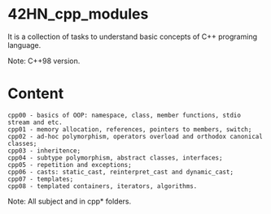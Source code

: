 # 42HN_cpp_modules

It is a collection of tasks to understand basic concepts of C++ programing language.

Note:
    C++98 version.

# Content

    cpp00 - basics of OOP: namespace, class, member functions, stdio stream and etc.
    cpp01 - memory allocation, references, pointers to members, switch;
    cpp02 - ad-hoc polymorphism, operators overload and orthodox canonical classes;
    cpp03 - inheritence;
    cpp04 - subtype polymorphism, abstract classes, interfaces;
    cpp05 - repetition and exceptions;
    cpp06 - casts: static_cast, reinterpret_cast and dynamic_cast;
    cpp07 - templates;
    cpp08 - templated containers, iterators, algorithms.
Note:
  All subject and in cpp* folders.

